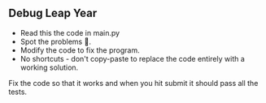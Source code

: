 ## Debug Leap Year


- Read this the code in main.py
- Spot the problems 🐞. 
- Modify the code to fix the program. 
- No shortcuts - don't copy-paste to replace the code entirely with a working solution. 

Fix the code so that it works and when you hit submit it should pass all the tests.
